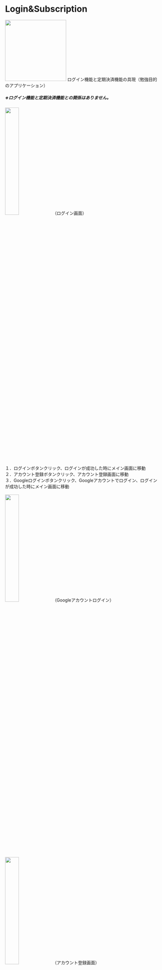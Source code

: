# Login&Subscription
<img src="https://user-images.githubusercontent.com/100995721/211977754-041380fb-e7a8-47db-a8df-5a99b5efd877.png"  width="200" height="200">
ログイン機能と定期決済機能の具現（勉強目的のアプリケーション）<br/>

##### ※ログイン機能と定期決済機能との関係はありません。<br/>

<img src="https://user-images.githubusercontent.com/100995721/212252429-2a363007-fa62-4085-99fe-88ffadc5bf43.jpg"  width="30%" height="30%">
（ログイン画面）<br/>
１．ログインボタンクリック、ログインが成功した時にメイン画面に移動<br/>
２．アカウント登録ボタンクリック、アカウント登録画面に移動<br/>
３．Googleログインボタンクリック、Googleアカウントでログイン、ログインが成功した時にメイン画面に移動<br/><br/>
<img src="https://user-images.githubusercontent.com/100995721/211983512-8cb25550-174c-4385-8c4b-d34da84d6d44.jpg"  width="30%" height="30%">
（Googleアカウントログイン）<br/><br/>
<img src="https://user-images.githubusercontent.com/100995721/212252795-709dc8ee-2101-4504-8884-3f89e16b3125.jpg"  width="30%" height="30%">
（アカウント登録画面）<br/>
４．アカウント登録が成功した時にメイン画面に移動<br/>

##### ※ IDはメールアドレス形式・パスワードは6文字以上の作成が必要<br/><br/>

<img src="https://user-images.githubusercontent.com/100995721/212252015-b91ff95b-676e-4438-8310-0fc6f5a2bf0e.jpg"  width="30%" height="30%">
（メイン画面）<br/>
５．adバナーをクリック、adホームページに移動<br/>
６．リロードボタンをクリック（赤色のイメージボタン）、定期決済の状態をリロード<br/>
７．会員登録ボタンをクリック、定期決済画面に移動<br/>
８．ログアウトボタンをクリック、ログアウトをする、ホーム画面に移動<br/>
９．アカウント削除ボタンをクリック、アカウントを削除する、ホーム画面に移動<br/><br/>
<img src="https://user-images.githubusercontent.com/100995721/211983521-6c2ed311-7284-4a9d-86ff-df41bb651913.jpg"  width="30%" height="30%">
（定期決済画面）<br/><br/>

<img src="https://user-images.githubusercontent.com/100995721/212254226-ece28d74-4bbb-40de-9310-96b548cb52c4.jpg"  width="30%" height="30%">

##### ※ 定期決済に成功した時にadバナーは見えなくなる。


# Library
Firebase<br/><br/>
Google AdMob<br/><br/>
Google Play Billing Library<br/><br/>
Coroutines<br/><br/>
